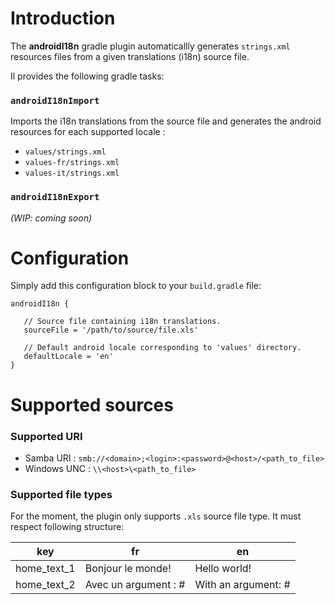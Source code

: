 # Introduction

The **androidI18n** gradle plugin automaticallly generates `strings.xml`
resources files from a given translations (i18n) source file.

Il provides the following gradle tasks:

### `androidI18nImport`
Imports the i18n translations from the source file and generates the android resources for each supported locale :
- `values/strings.xml`
- `values-fr/strings.xml`
- `values-it/strings.xml`

### `androidI18nExport`
*(WIP: coming soon)*


# Configuration

Simply add this configuration block to your `build.gradle` file:
```
androidI18n {

   // Source file containing i18n translations.
   sourceFile = '/path/to/source/file.xls'
   
   // Default android locale corresponding to 'values' directory.
   defaultLocale = 'en'
}
```


# Supported sources

### Supported URI 
- Samba URI : `smb://<domain>;<login>:<password>@<host>/<path_to_file>`
- Windows UNC : `\\<host>\<path_to_file>`

### Supported file types
For the moment, the plugin only supports `.xls` source file type. It must respect following structure:

| key | fr | en |
|-----|----|----|
| home_text_1 | Bonjour le monde! | Hello world! |
| home_text_2 | Avec un argument : # | With an argument: # |